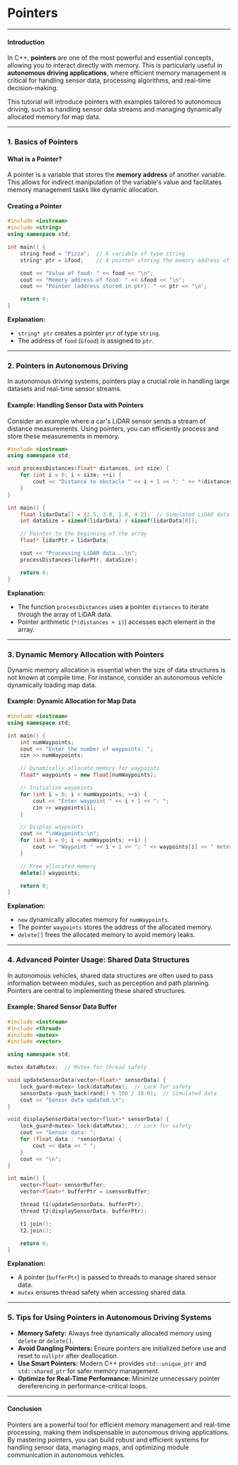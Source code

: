# Pointers 

---

#### Introduction

In C++, **pointers** are one of the most powerful and essential concepts, allowing you to interact directly with memory. This is particularly useful in **autonomous driving applications**, where efficient memory management is critical for handling sensor data, processing algorithms, and real-time decision-making.

This tutorial will introduce pointers with examples tailored to autonomous driving, such as handling sensor data streams and managing dynamically allocated memory for map data.

---

### 1. Basics of Pointers

#### What is a Pointer?

A pointer is a variable that stores the **memory address** of another variable. This allows for indirect manipulation of the variable's value and facilitates memory management tasks like dynamic allocation.

#### Creating a Pointer

```cpp
#include <iostream>
#include <string>
using namespace std;

int main() {
    string food = "Pizza";  // A variable of type string
    string* ptr = &food;    // A pointer storing the memory address of food

    cout << "Value of food: " << food << "\n";
    cout << "Memory address of food: " << &food << "\n";
    cout << "Pointer (address stored in ptr): " << ptr << "\n";

    return 0;
}
```

**Explanation:**
- `string* ptr` creates a pointer `ptr` of type `string`.
- The address of `food` (`&food`) is assigned to `ptr`.

---

### 2. Pointers in Autonomous Driving

In autonomous driving systems, pointers play a crucial role in handling large datasets and real-time sensor streams.

#### Example: Handling Sensor Data with Pointers

Consider an example where a car's LiDAR sensor sends a stream of distance measurements. Using pointers, you can efficiently process and store these measurements in memory.

```cpp
#include <iostream>
using namespace std;

void processDistances(float* distances, int size) {
    for (int i = 0; i < size; ++i) {
        cout << "Distance to obstacle " << i + 1 << ": " << *(distances + i) << " meters\n";
    }
}

int main() {
    float lidarData[] = {2.5, 3.0, 1.8, 4.2};  // Simulated LiDAR data
    int dataSize = sizeof(lidarData) / sizeof(lidarData[0]);

    // Pointer to the beginning of the array
    float* lidarPtr = lidarData;

    cout << "Processing LiDAR data...\n";
    processDistances(lidarPtr, dataSize);

    return 0;
}
```

**Explanation:**
- The function `processDistances` uses a pointer `distances` to iterate through the array of LiDAR data.
- Pointer arithmetic (`*(distances + i)`) accesses each element in the array.

---

### 3. Dynamic Memory Allocation with Pointers

Dynamic memory allocation is essential when the size of data structures is not known at compile time. For instance, consider an autonomous vehicle dynamically loading map data.

#### Example: Dynamic Allocation for Map Data

```cpp
#include <iostream>
using namespace std;

int main() {
    int numWaypoints;
    cout << "Enter the number of waypoints: ";
    cin >> numWaypoints;

    // Dynamically allocate memory for waypoints
    float* waypoints = new float[numWaypoints];

    // Initialize waypoints
    for (int i = 0; i < numWaypoints; ++i) {
        cout << "Enter waypoint " << i + 1 << ": ";
        cin >> waypoints[i];
    }

    // Display waypoints
    cout << "\nWaypoints:\n";
    for (int i = 0; i < numWaypoints; ++i) {
        cout << "Waypoint " << i + 1 << ": " << waypoints[i] << " meters\n";
    }

    // Free allocated memory
    delete[] waypoints;

    return 0;
}
```

**Explanation:**
- `new` dynamically allocates memory for `numWaypoints`.
- The pointer `waypoints` stores the address of the allocated memory.
- `delete[]` frees the allocated memory to avoid memory leaks.

---

### 4. Advanced Pointer Usage: Shared Data Structures

In autonomous vehicles, shared data structures are often used to pass information between modules, such as perception and path planning. Pointers are central to implementing these shared structures.

#### Example: Shared Sensor Data Buffer

```cpp
#include <iostream>
#include <thread>
#include <mutex>
#include <vector>

using namespace std;

mutex dataMutex;  // Mutex for thread safety

void updateSensorData(vector<float>* sensorData) {
    lock_guard<mutex> lock(dataMutex);  // Lock for safety
    sensorData->push_back(rand() % 100 / 10.0);  // Simulated data
    cout << "Sensor data updated.\n";
}

void displaySensorData(vector<float>* sensorData) {
    lock_guard<mutex> lock(dataMutex);  // Lock for safety
    cout << "Sensor data: ";
    for (float data : *sensorData) {
        cout << data << " ";
    }
    cout << "\n";
}

int main() {
    vector<float> sensorBuffer;
    vector<float>* bufferPtr = &sensorBuffer;

    thread t1(updateSensorData, bufferPtr);
    thread t2(displaySensorData, bufferPtr);

    t1.join();
    t2.join();

    return 0;
}
```

**Explanation:**
- A pointer (`bufferPtr`) is passed to threads to manage shared sensor data.
- `mutex` ensures thread safety when accessing shared data.

---

### 5. Tips for Using Pointers in Autonomous Driving Systems

- **Memory Safety:** Always free dynamically allocated memory using `delete` or `delete[]`.
- **Avoid Dangling Pointers:** Ensure pointers are initialized before use and reset to `nullptr` after deallocation.
- **Use Smart Pointers:** Modern C++ provides `std::unique_ptr` and `std::shared_ptr` for safer memory management.
- **Optimize for Real-Time Performance:** Minimize unnecessary pointer dereferencing in performance-critical loops.

---

#### Conclusion

Pointers are a powerful tool for efficient memory management and real-time processing, making them indispensable in autonomous driving applications. By mastering pointers, you can build robust and efficient systems for handling sensor data, managing maps, and optimizing module communication in autonomous vehicles.

